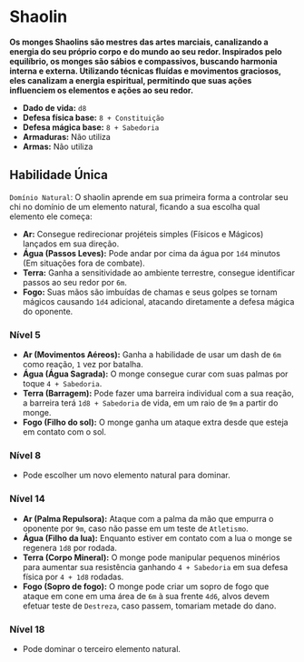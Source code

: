 # Shaolin
**Os monges Shaolins são mestres das artes marciais, canalizando a energia do seu próprio corpo e do mundo ao seu redor. Inspirados pelo equilíbrio, os monges são sábios e compassivos, buscando harmonia interna e externa. Utilizando técnicas fluídas e movimentos graciosos, eles canalizam a energia espiritual, permitindo que suas ações influenciem os elementos e ações ao seu redor.**

- **Dado de vida:** `d8`
- **Defesa física base:** `8 + Constituição`
- **Defesa mágica base:** `8 + Sabedoria`
- **Armaduras:** Não utiliza
- **Armas:** Não utiliza

## Habilidade Única
`Domínio Natural`: O shaolin aprende em sua primeira forma a controlar seu chi no domínio de um elemento natural, ficando a sua escolha qual elemento ele começa:
- **Ar:** Consegue redirecionar projéteis simples (Físicos e Mágicos) lançados em sua direção.
- **Água (Passos Leves):** Pode andar por cima da água por `1d4` minutos (Em situações fora de combate).
- **Terra:** Ganha a sensitividade ao ambiente terrestre, consegue identificar passos ao seu redor por `6m`.
- **Fogo:** Suas mãos são imbuídas de chamas e seus golpes se tornam mágicos causando `1d4` adicional, atacando diretamente a defesa mágica do oponente.

### Nível 5
- **Ar (Movimentos Aéreos):** Ganha a habilidade de usar um dash de `6m` como reação, `1` vez por batalha.
- **Água (Água Sagrada):** O monge consegue curar com suas palmas por toque `4 + Sabedoria`.
- **Terra (Barragem):** Pode fazer uma barreira individual com a sua reação, a barreira terá `1d8 + Sabedoria` de vida, em um raio de `9m` a partir do monge.
- **Fogo (Filho do sol):** O monge ganha um ataque extra desde que esteja em contato com o sol.

### Nível 8
- Pode escolher um novo elemento natural para dominar.

### Nível 14
- **Ar (Palma Repulsora):** Ataque com a palma da mão que empurra o oponente por `9m`, caso não passe em um teste de `Atletismo`.
- **Água (Filho da lua):** Enquanto estiver em contato com a lua o monge se regenera `1d8` por rodada.
- **Terra (Corpo Mineral):** O monge pode manipular pequenos minérios para aumentar sua resistência ganhando `4 + Sabedoria` em sua defesa física por `4 + 1d8` rodadas.
- **Fogo (Sopro de fogo):** O monge pode criar um sopro de fogo que ataque em cone em uma área de `6m` à sua frente `4d6`, alvos devem efetuar teste de `Destreza`, caso passem, tomariam metade do dano.

### Nível 18
- Pode dominar o terceiro elemento natural.
